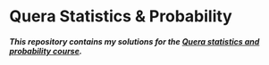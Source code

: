 # Quera Statistics & Probability
##### This repository contains my solutions for the [**Quera statistics and probability course**](https://quera.org/college/land/college/5049/%D8%A2%D9%85%D8%A7%D8%B1-%D9%88-%D8%A7%D8%AD%D8%AA%D9%85%D8%A7%D9%84-%D9%85%D9%87%D9%86%D8%AF%D8%B3%DB%8C/ " **Quera statistics and probability course**").
